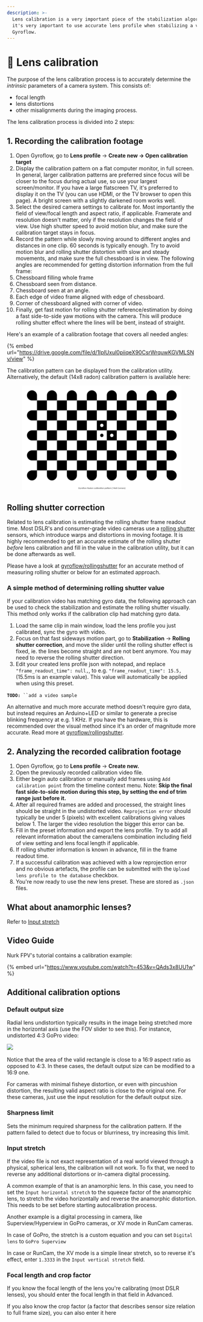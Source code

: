 ```yaml
---
description: >-
  Lens calibration is a very important piece of the stabilization algorithm and
  it's very important to use accurate lens profile when stabilizing a video in
  Gyroflow.
---
```


# 🏁 Lens calibration

The purpose of the lens calibration process is to accurately determine the _intrinsic_ parameters of a camera system. This consists of:

* focal length
* lens distortions
* other misalignments during the imaging process.

The lens calibration process is divided into 2 steps:

## 1. Recording the calibration footage

1. Open Gyroflow, go to **Lens profile** -> **Create new -> Open calibration target**
2. Display the calibration pattern on a flat computer monitor, in full screen. In general, larger calibration patterns are preferred since focus will be closer to the focus during actual use, so use your largest screen/monitor. If you have a large flatscreen TV, it's preferred to display it on the TV (you can use HDMI, or the TV browser to open this page). A bright screen with a slightly darkened room works well.
3. Select the desired camera settings to calibrate for. Most importantly the field of view/focal length and aspect ratio, if applicable. Framerate and resolution doesn't matter, only if the resolution changes the field of view. Use high shutter speed to avoid motion blur, and make sure the calibration target stays in focus.
4. Record the pattern while slowly moving around to different angles and distances in one clip. 60 seconds is typically enough. Try to avoid motion blur and rolling shutter distortion with slow and steady movements, and make sure the full chessboard is in view. The following angles are recommended for getting distortion information from the full frame:
5. Chessboard filling whole frame
6. Chessboard seen from distance.
7. Chessboard seen at an angle.
8. Each edge of video frame aligned with edge of chessboard.
9. Corner of chessboard aligned with corner of video.
10. Finally, get fast motion for rolling shutter reference/estimation by doing a fast side-to-side yaw motions with the camera. This will produce rolling shutter effect where the lines will be bent, instead of straight.

Here's an example of a calibration footage that covers all needed angles:&#x20;

{% embed url="https://drive.google.com/file/d/1IplUxul0piiqeX90CsrWrquwKGVMLSNv/view" %}

The calibration pattern can be displayed from the calibration utility. Alternatively, the default (14x8 radon) calibration pattern is available here:

<figure><img src="../.gitbook/assets/calibration_pattern_radon_14x8.png" alt=""><figcaption></figcaption></figure>

## Rolling shutter correction

Related to lens calibration is estimating the rolling shutter frame readout time. Most DSLR's and consumer-grade video cameras use a [rolling shutter](https://en.wikipedia.org/wiki/Rolling\_shutter) sensors, which introduce warps and distortions in moving footage. It is highly recommended to get an accurate estimate of the rolling shutter _before_ lens calibration and fill in the value in the calibration utility, but it can be done afterwards as well.&#x20;

Please have a look at [gyroflow/rollingshutter](https://github.com/gyroflow/rollingshutter) for an accurate method of measuring rolling shutter or below for an estimated approach.

### A simple method of determining rolling shutter value

If your calibration video has matching gyro data, the following approach can be used to check the stabilization and estimate the rolling shutter visually. This method only works if the calibration clip had matching gyro data.

1. Load the same clip in main window, load the lens profile you just calibrated, sync the gyro with video.
2. Focus on that fast sideways motion part, go to **Stabilization** -> **Rolling shutter correction**, and move the slider until the rolling shutter effect is fixed, ie. the lines become straight and are not bent anymore. You may need to reverse the rolling shutter direction.
3. Edit your created lens profile json with notepad, and replace `"frame_readout_time": null,`, to e.g. `"frame_readout_time": 15.5,` (15.5ms is an example value). This value will automatically be applied when using this preset.

**`TODO:`**` ``add a video sample`

An alternative and much more accurate method doesn't require gyro data, but instead requires an Arduino+LED or similar to generate a precise blinking frequency at e.g. 1 KHz. If you have the hardware, this is recommended over the visual method since it's an order of magnitude more accurate. Read more at [gyroflow/rollingshutter](https://github.com/gyroflow/rollingshutter).

## 2. Analyzing the recorded calibration footage

1. Open Gyroflow, go to **Lens profile** -> **Create new.**
2. Open the previously recorded calibration video file.
3. Either begin auto calibration or manually add frames using `Add calibration point` from the timeline context menu. Note: **Skip the final fast side-to-side motion during this step, by setting the end of trim range just before it.**
4. After all required frames are added and processed, the straight lines should be straight in the undistorted video. `Reprojection error` should typically be under 5 (pixels) with excellent calibrations giving values below 1. The larger the video resolution the bigger this error can be.
5. Fill in the preset information and export the lens profile. Try to add all relevant information about the camera/lens combination including field of view setting and lens focal length if applicable.
6. If rolling shutter information is known in advance, fill in the frame readout time.
7. If a successful calibration was achieved with a low reprojection error and no obvious artefacts, the profile can be submitted with the `Upload lens profile to the database` checkbox.
8. You're now ready to use the new lens preset. These are stored as `.json` files.

## What about anamorphic lenses? <a href="#video-guide" id="video-guide"></a>

Refer to [Input stretch](lens-calibration.md#input-stretch)

## Video Guide <a href="#video-guide" id="video-guide"></a>

Nurk FPV's tutorial contains a calibration example:

{% embed url="https://www.youtube.com/watch?t=453&v=QAds3x8UU1w" %}

## Additional calibration options <a href="#additional-calibration-options" id="additional-calibration-options"></a>

### Default output size <a href="#default-output-size" id="default-output-size"></a>

Radial lens undistortion typically results in the image being stretched more in the horizontal axis (use the FOV slider to see this). For instance, undistorted 4:3 GoPro video:

![](../.gitbook/assets/43\_aspect\_after\_destretching.png)

Notice that the area of the valid rectangle is close to a 16:9 aspect ratio as opposed to 4:3. In these cases, the default output size can be modified to a 16:9 one.

For cameras with minimal fisheye distortion, or even with pincushion distortion, the resulting valid aspect ratio is close to the original one. For these cameras, just use the input resolution for the default output size.

### Sharpness limit <a href="#sharpness-limit" id="sharpness-limit"></a>

Sets the minimum required sharpness for the calibration pattern. If the pattern failed to detect due to focus or blurriness, try increasing this limit.

### Input stretch

If the video file is not exact representation of a real world viewed through a physical, spherical lens, the calibration will not work. To fix that, we need to reverse any additional distortions or in-camera digital processing.

A common example of that is an anamorphic lens. In this case, you need to set the `Input horizontal stretch` to the squeeze factor of the anamorphic lens, to stretch the video horizontally and reverse the anamorphic distortion. This needs to be set before starting autocalibration process.

Another example is a digital processing in camera, like Superview/Hyperview in GoPro cameras, or XV mode in RunCam cameras.&#x20;

In case of GoPro, the stretch is a custom equation and you can set `Digital lens` to `GoPro Superview`&#x20;

In case or RunCam, the XV mode is a simple linear stretch, so to reverse it's effect, enter `1.3333` in the `Input vertical stretch` field.

### Focal length and crop factor

If you know the focal length of the lens you're calibrating (most DSLR lenses), you should enter the focal length in that field in Advanced.

If you also know the crop factor (a factor that describes sensor size relation to full frame size), you can also enter it here

